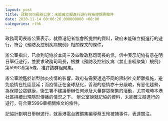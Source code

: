 ```yaml
---
layout: post
title: 政務司司長辦公室：未能確立擬進行遊行符疾控規例條件
date: 2020-11-14 00:06:26.000000000 +08:00
categories: rthk
---
```


政務司司長辦公室表示，就香港記者協會所提供的資料，政府未能確立擬進行的遊行，符合《預防及控制疾病規例》相關條文的條件。

辦公室指出，已收到記協於本周三及四致政務司司長的信，信中表示記協有意在‪明日舉行遊行，並要求政務司司長，根據《預防及控制疾病（禁止羣組聚集）規例》第599G章第5條，准許該群組聚集。

辦公室說鑑於新型肺炎疫情的影響，政府有需要透過不同的限制社交距離措施，避免疫情在社區蔓延；而疫情正在全球惡化，香港的疫情亦十分嚴峻，有惡化趨勢，為保障公眾健康，衞生署不建議舉辦任何涉及大量群眾聚集的活動，尤其現時本港社區持續出現隱形傳播的情況之下。 辦公室說就記協的資料，未能確立擬進行的遊行，符合第599G章相關條文的條件。

記協計劃明日舉辦遊行，就香港電台鏗鏘集編導蔡玉玲被捕事件，表達關注。
